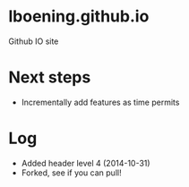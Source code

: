 lboening.github.io
==================

Github IO site

Next steps
==================
* Incrementally add features as time permits

Log
==================
* Added header level 4 (2014-10-31)
* Forked, see if you can pull!
